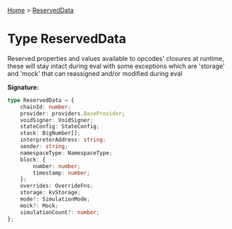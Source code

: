 [Home](../index.md) &gt; [ReservedData](./reserveddata.md)

# Type ReservedData

Reserved properties and values available to opcodes' closures at runtime, these will stay intact during eval with some exceptions which are 'storage' and 'mock' that can reassigned and/or modified during eval

<b>Signature:</b>

```typescript
type ReservedData = {
    chainId: number;
    provider: providers.BaseProvider;
    voidSigner: VoidSigner;
    stateConfig: StateConfig;
    stack: BigNumber[];
    interpreterAddress: string;
    sender: string;
    namespaceType: NamespaceType;
    block: {
        number: number;
        timestamp: number;
    };
    overrides: OverrideFns;
    storage: kvStorage;
    mode?: SimulationMode;
    mock?: Mock;
    simulationCount?: number;
};
```
